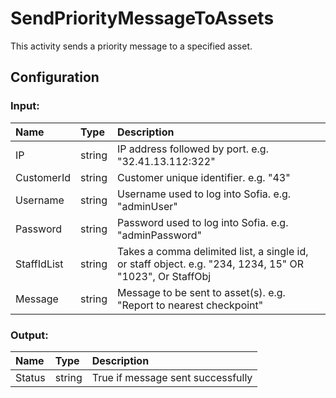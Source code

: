 # SendPriorityMessageToAssets

This activity sends a priority message to a specified asset.

## Configuration

### Input:

| Name        | Type   | Description                                                                                             |
| :---------- | :----- | :------------------------------------------------------------------------------------------------------ |
| IP          | string | IP address followed by port. e.g. "32.41.13.112:322"                                                    |
| CustomerId  | string | Customer unique identifier. e.g. "43"                                                                   |
| Username    | string | Username used to log into Sofia. e.g. "adminUser"                                                       |
| Password    | string | Password used to log into Sofia. e.g. "adminPassword"                                                   |
| StaffIdList | string | Takes a comma delimited list, a single id, or staff object. e.g. "234, 1234, 15" OR "1023", Or StaffObj |
| Message     | string | Message to be sent to asset(s). e.g. "Report to nearest checkpoint"                                     |

### Output:

| Name   | Type   | Description                       |
| :----- | :----- | :-------------------------------- |
| Status | string | True if message sent successfully |
